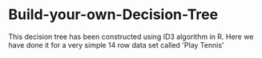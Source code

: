 # Build-your-own-Decision-Tree
This decision tree has been constructed using ID3 algorithm in R. Here we have done it for a very simple 14 row data set called 'Play Tennis'
